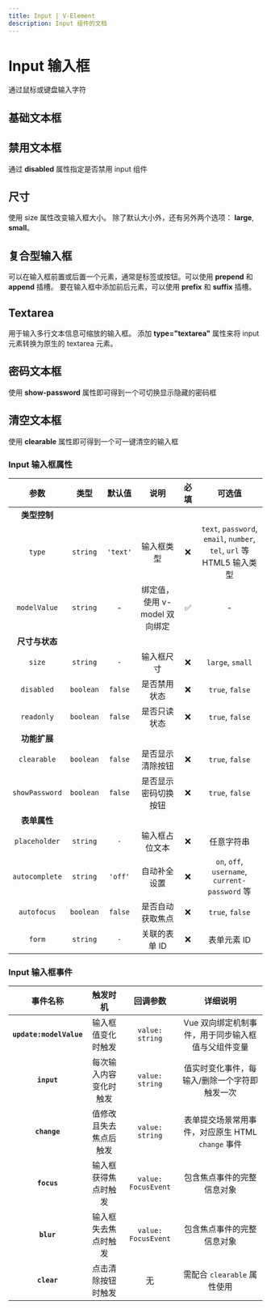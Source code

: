 ```yaml
---
title: Input | V-Element
description: Input 组件的文档
---
```


# Input 输入框
通过鼠标或键盘输入字符

## 基础文本框

<preview path="../demo/Input/Basic.vue" title="基础文本框" description="Input 基础文本框"></preview>

## 禁用文本框

通过 **disabled** 属性指定是否禁用 input 组件


<preview path="../demo/Input/Disable.vue" title="禁用文本框" description="Input 禁用文本框"></preview>

## 尺寸
使用 size 属性改变输入框大小。 除了默认大小外，还有另外两个选项： **large**, **small**。

<preview path="../demo/Input/Size.vue" title="不同尺寸文本框" description="不同尺寸文本框"></preview>


## 复合型输入框

可以在输入框前置或后置一个元素，通常是标签或按钮。可以使用 **prepend** 和 **append** 插槽。
要在输入框中添加前后元素，可以使用 **prefix** 和 **suffix** 插槽。

<preview path="../demo/Input/Combo.vue" title="复合型输入框" description="Input 复合型输入框"></preview>

## Textarea

用于输入多行文本信息可缩放的输入框。 添加 **type="textarea"** 属性来将 input 元素转换为原生的 textarea 元素。

<preview path="../demo/Input/Textarea.vue" title="Textarea" description="Textarea"></preview>

## 密码文本框

使用 **show-password** 属性即可得到一个可切换显示隐藏的密码框

<preview path="../demo/Input/Password.vue" title="密码文本框" description="Input 密码文本框"></preview>

## 清空文本框

使用 **clearable** 属性即可得到一个可一键清空的输入框


<preview path="../demo/Input/Clear.vue" title="清空文本框" description="Input 清空文本框"></preview>

### Input 输入框属性

|      参数      |   类型    |  默认值  |             说明              | 必填 |                            可选值                            |
| :------------: | :-------: | :------: | :---------------------------: | :--: | :----------------------------------------------------------: |
|  **类型控制**  |           |          |                               |      |                                                              |
|     `type`     | `string`  | `'text'` |          输入框类型           |  ❌   | `text`, `password`, `email`, `number`, `tel`, `url` 等 HTML5 输入类型 |
|  `modelValue`  | `string`  |    -     | 绑定值，使用 v-model 双向绑定 |  ✅   |                              -                               |
| **尺寸与状态** |           |          |                               |      |                                                              |
|     `size`     | `string`  |   `-`    |          输入框尺寸           |  ❌   |                       `large`, `small`                       |
|   `disabled`   | `boolean` | `false`  |         是否禁用状态          |  ❌   |                       `true`, `false`                        |
|   `readonly`   | `boolean` | `false`  |         是否只读状态          |  ❌   |                       `true`, `false`                        |
|  **功能扩展**  |           |          |                               |      |                                                              |
|  `clearable`   | `boolean` | `false`  |       是否显示清除按钮        |  ❌   |                       `true`, `false`                        |
| `showPassword` | `boolean` | `false`  |     是否显示密码切换按钮      |  ❌   |                       `true`, `false`                        |
|  **表单属性**  |           |          |                               |      |                                                              |
| `placeholder`  | `string`  |   `-`    |        输入框占位文本         |  ❌   |                          任意字符串                          |
| `autocomplete` | `string`  | `'off'`  |         自动补全设置          |  ❌   |        `on`, `off`, `username`, `current-password` 等        |
|  `autofocus`   | `boolean` | `false`  |       是否自动获取焦点        |  ❌   |                       `true`, `false`                        |
|     `form`     | `string`  |   `-`    |         关联的表单 ID         |  ❌   |                         表单元素 ID                          |

### Input 输入框事件

|        事件名称         |        触发时机        |      回调参数       |                      详细说明                      |
| :---------------------: | :--------------------: | :-----------------: | :------------------------------------------------: |
| **`update:modelValue`** |   输入框值变化时触发   |   `value: string`   | Vue 双向绑定机制事件，用于同步输入框值与父组件变量 |
|       **`input`**       | 每次输入内容变化时触发 |   `value: string`   |   值实时变化事件，每输入/删除一个字符即触发一次    |
|      **`change`**       | 值修改且失去焦点后触发 |   `value: string`   | 表单提交场景常用事件，对应原生 HTML `change` 事件  |
|       **`focus`**       |  输入框获得焦点时触发  | `value: FocusEvent` |             包含焦点事件的完整信息对象             |
|       **`blur`**        |  输入框失去焦点时触发  | `value: FocusEvent` |             包含焦点事件的完整信息对象             |
|       **`clear`**       |   点击清除按钮时触发   |         无          |            需配合 `clearable` 属性使用             |